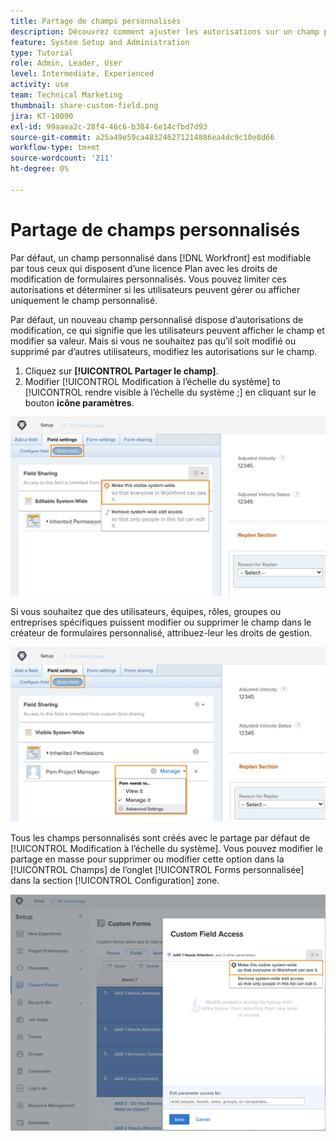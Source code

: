 ```yaml
---
title: Partage de champs personnalisés
description: Découvrez comment ajuster les autorisations sur un champ personnalisé pour déterminer si les utilisateurs peuvent gérer ou afficher uniquement le champ personnalisé.
feature: System Setup and Administration
type: Tutorial
role: Admin, Leader, User
level: Intermediate, Experienced
activity: use
team: Technical Marketing
thumbnail: share-custom-field.png
jira: KT-10090
exl-id: 99aaea2c-28f4-46c6-b384-6e14cfbd7d93
source-git-commit: a25a49e59ca483246271214886ea4dc9c10e8d66
workflow-type: tm+mt
source-wordcount: '211'
ht-degree: 0%

---
```


# Partage de champs personnalisés

Par défaut, un champ personnalisé dans [!DNL Workfront] est modifiable par tous ceux qui disposent d’une licence Plan avec les droits de modification de formulaires personnalisés. Vous pouvez limiter ces autorisations et déterminer si les utilisateurs peuvent gérer ou afficher uniquement le champ personnalisé.

Par défaut, un nouveau champ personnalisé dispose d’autorisations de modification, ce qui signifie que les utilisateurs peuvent afficher le champ et modifier sa valeur. Mais si vous ne souhaitez pas qu’il soit modifié ou supprimé par d’autres utilisateurs, modifiez les autorisations sur le champ.

1. Cliquez sur **[!UICONTROL Partager le champ]**.
1. Modifier [!UICONTROL Modification à l’échelle du système] to [!UICONTROL rendre visible à l’échelle du système ;] en cliquant sur le bouton **icône paramètres**.

![[!UICONTROL rendre visible à l’échelle du système ;] dans le [!UICONTROL Partager le champ] sous-onglet](assets/custom-forms-field-sharing-1.png)

Si vous souhaitez que des utilisateurs, équipes, rôles, groupes ou entreprises spécifiques puissent modifier ou supprimer le champ dans le créateur de formulaires personnalisé, attribuez-leur les droits de gestion.

![[!UICONTROL Partager le champ] du sous-onglet [!UICONTROL Paramètres des champs] dans le créateur de formulaires personnalisé.](assets/custom-forms-field-sharing-2.png)

Tous les champs personnalisés sont créés avec le partage par défaut de [!UICONTROL Modification à l’échelle du système]. Vous pouvez modifier le partage en masse pour supprimer ou modifier cette option dans la [!UICONTROL Champs] de l’onglet [!UICONTROL Forms personnalisée] dans la section [!UICONTROL Configuration] zone.

![[!UICONTROL Accès aux champs personnalisés] window](assets/custom-forms-field-sharing-3.png)
